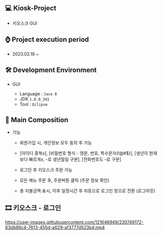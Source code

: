 ## 💻 Kiosk-Project
 - 키오스크 GUI

## ⌚ Project execution period
  - 2023.02.19 ~ 

## 🛠 Development Environment
- GUI
  
  - Language : `Java 8` 
  - JDK `1.8.0_341`
  - Tool : `Eclipse`

## 📃 Main Composition
  
  - 기능
    - 회원가입 시, 개인정보 모두 동의 후 가능
    
    - [아이디 중복x], [비밀번호 형식 - 영문, 번호, 특수문자(!@#$)], [생년이 현재보다 빠르게x, -로 생년월일 구분], [전화번호도 -로 구분]
    
    - 로그인 후 키오스크 주문 가능
    
    - 모든 메뉴 주문 후, 주문버튼 클릭 (주문 정보 확인)
    
    - 총 지불금액 표시, 이후 일정시간 후 자동으로 로그인 창으로 전환 (로그아웃)
    
  ## 🎞 키오스크 - 로그인
  
https://user-images.githubusercontent.com/121646949/230749172-83db86c4-7613-455d-a629-af3777d523b4.mp4


